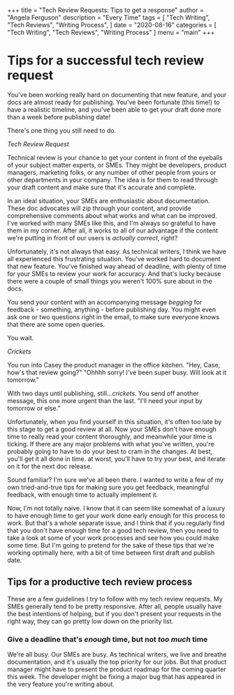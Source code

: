 +++
title = "Tech Review Requests: Tips to get a response"
author = "Angela Ferguson"
description = "Every Time"
tags = [
    "Tech Writing",
    "Tech Reviews",
    "Writing Process",
]
date = "2020-08-16"
categories = [
    "Tech Writing",
    "Tech Reviews", "Writing Process"
]
menu = "main"
+++
# Tips for a successful tech review request

You've been working really hard on documenting that new feature, and your docs are almost ready for publishing. You've been fortunate (this time!) to have a realistic timeline, and you've been able to get your draft done more than a week before publishing date!

There's one thing you still need to do.

*Tech Review Request*

Technical review is your chance to get your content in front of the eyeballs of your subject matter experts, or SMEs. They might be developers, product managers, marketing folks, or any number of other people from yours or other departments in your company. The idea is for them to read through your draft content and make sure that it's accurate and complete.

In an ideal situation, your SMEs are enthusiastic about documentation. These doc advocates will zip through your content, and provide comprehensive comments about what works and what can be improved. I've worked with many SMEs like this, and I'm always so grateful to have them in my corner. After all, it works to all of our advantage if the content we're putting in front of our users is *actually correct*, right?

Unfortunately, it's not always that easy. As technical writers, I think we have all experienced this frustrating situation. You've worked hard to document that new feature. You've finished way ahead of deadline, with plenty of time for your SMEs to review your work for accuracy. And that's lucky because there were a couple of small things you weren't 100% sure about in the docs. 

You send your content with an accompanying message *begging* for feedback - something, anything - before publishing day. You might even ask one or two questions right in the email, to make sure everyone knows that there are some open queries.

You wait.

*Crickets*

You run into Casey the product manager in the office kitchen. "Hey, Case, how's that review going?" "Ohhhh sorry! I've been super busy. Will look at it tomorrow."

With two days until publishing, still...*crickets*. You send off another message, this one more urgent than the last. "I'll need your input by tomorrow or else." 

Unfortunately, when you find  yourself in this situation, it's often too late by this stage to get a good review at all. Now your SMEs don't have enough time to really read your content thoroughly, and meanwhile your time is ticking. If there are any major problems with what you've written, you're probably going to have to do your best to cram in the changes. At best, you'll get it all done in time. at worst, you'll have to try your best, and iterate on it for the next doc release.

Sound familiar? I'm sure we've all been there. I wanted to write a few of my own tried-and-true tips for making sure you get feedback, meaningful feedback, with enough time to actually implement it.

Now, I'm not totally naive. I know that it can seem like somewhat of a luxury to have enough time to get your work done early enough for this process to work. But that's a whole separate issue, and I think that if you regularly find that you don't have enough time for a good tech review, then you need to take a look at some of your work processes and see how you could make some time. But I'm going to pretend for the sake of these tips that we're working optimally here, with a bit of time between first draft and publish date.

## Tips for a productive tech review process

These are a few guidelines I try to follow with my tech review requests. My SMEs generally tend to be pretty responsive. After all, people usually have the best intentions of helping, but if you don't present your requests in the right way, they can go pretty low down on the priority list.

### Give a deadline that's *enough* time, but not *too much* time

We're all busy. Our SMEs are busy. As technical writers, we live and breathe documentation, and it's usually the top priority for our jobs. But that product manager might have to present the product roadmap for the coming quarter this week. The developer might be fixing a major bug that has appeared in the very feature you're writing about.

